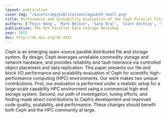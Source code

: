 ```yaml
---
layout: publication 
cover-img: "/assets/img/publications/mypub19_small.png"
title: Performance and Scalability Evaluation of the Ceph Parallel File System 
authors: ['Feiyi Wang', 'Mark Nelson', 'Sarp Oral', 'Scott Atchley', 'Sage Weil', 'Bradley W. Settlemeyer', 'Black Caldwell', 'Jason Hill'] 
publication: The 8th Parallel Data Storage Workshop
year: 2013
doi: http://dx.doi.org/XX.XXX/
---
```


Ceph is an emerging open-source parallel distributed file and storage system. By design, Ceph leverages unreliable commodity storage and network hardware, and provides reliability and fault-tolerance via controlled object placement and data replication. This paper presents our file and block I/O performance and scalability evaluation of Ceph for scientific high-performance computing (HPC) environments. Our work makes two unique contributions. First, our evaluation is performed under a realistic setup for a large-scale capability HPC environment using a commercial high-end storage system. Second, our path of investigation, tuning efforts, and finding made direct contributions to Ceph’s development and improved code quality, scalability, and performance. These changes should benefit both Ceph and the HPC community at large.
